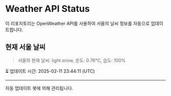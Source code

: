 
# Weather API Status

이 리포지토리는 OpenWeather API를 사용하여 서울의 날씨 정보를 자동으로 업데이트합니다.

## 현재 서울 날씨
> 서울의 현재 날씨: light snow, 온도: 0.76°C, 습도: 100%

⏳ 업데이트 시간: 2025-02-11 23:44:11 (UTC)

---
자동 업데이트 봇에 의해 관리됩니다.
